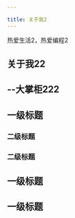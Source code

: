 ```yaml
---

title: 关于我2
---
```

热爱生活2，热爱编程2

## 关于我22
## 			--大掌柜222
## 			一级标题
###         二级标题 			
### 			二级标题
## 			一级标题
## 			一级标题
